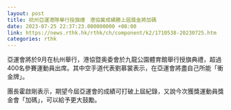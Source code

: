 ```yaml
---
layout: post
title: 杭州亞運港隊舉行授旗禮　港協冀成績勝上屆獎金將加碼
date: 2023-07-25 22:37:23.000000000 +08:00
link: https://news.rthk.hk/rthk/ch/component/k2/1710538-20230725.htm
categories: rthk
---
```


亞運會將於9月在杭州舉行，港協暨奥委會於九龍公園體育館舉行授旗典禮，超過400名參賽運動員出席。其中空手道代表劉慕裳表示，在亞運會將盡自己所能「衝金牌」。

團長霍啟剛表示，期望今屆亞運會的成績可打破上屆紀錄，又說今次獲獎運動員獎金會「加碼」，可以給予更大鼓勵。
